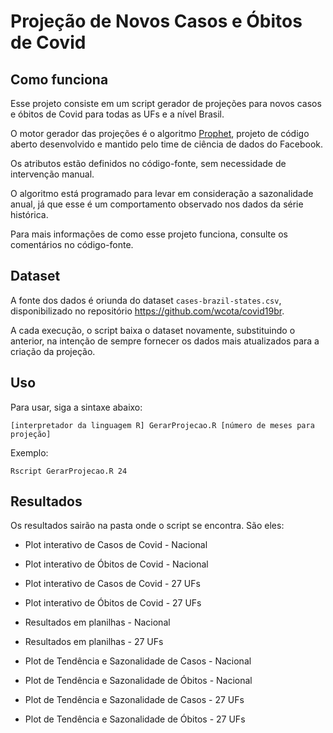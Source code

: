 # Projeção de Novos Casos e Óbitos de Covid

## Como funciona

Esse projeto consiste em um script gerador de projeções para novos casos
e óbitos de Covid para todas as UFs e a nível Brasil.

O motor gerador das projeções é o algoritmo
[Prophet](https://github.com/facebook/prophet), projeto de código aberto
desenvolvido e mantido pelo time de ciência de dados do Facebook.

Os atributos estão definidos no código-fonte, sem necessidade de
intervenção manual.

O algoritmo está programado para levar em consideração a sazonalidade
anual, já que esse é um comportamento observado nos dados da série
histórica.

Para mais informações de como esse projeto funciona, consulte os
comentários no código-fonte.

## Dataset

A fonte dos dados é oriunda do dataset `cases-brazil-states.csv`,
disponibilizado no repositório <https://github.com/wcota/covid19br>.

A cada execução, o script baixa o dataset novamente, substituindo o
anterior, na intenção de sempre fornecer os dados mais atualizados para
a criação da projeção.

## Uso

Para usar, siga a sintaxe abaixo:

`[interpretador da linguagem R] GerarProjecao.R [número de meses para projeção]`

Exemplo:

`Rscript GerarProjecao.R 24`

## Resultados

Os resultados sairão na pasta onde o script se encontra. São eles:

-   Plot interativo de Casos de Covid - Nacional

-   Plot interativo de Óbitos de Covid - Nacional

-   Plot interativo de Casos de Covid - 27 UFs

-   Plot interativo de Óbitos de Covid - 27 UFs

-   Resultados em planilhas - Nacional

-   Resultados em planilhas - 27 UFs

-   Plot de Tendência e Sazonalidade de Casos - Nacional

-   Plot de Tendência e Sazonalidade de Óbitos - Nacional

-   Plot de Tendência e Sazonalidade de Casos - 27 UFs

-   Plot de Tendência e Sazonalidade de Óbitos - 27 UFs

